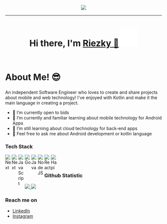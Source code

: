 <p align="center">
  <img src="https://miro.medium.com/max/2048/1*OohqW5DGh9CQS4hLY5FXzA.png" height="230"/>
</p>
<hr>
<h1 align="center">Hi there, I'm <a href="https://github.com/Aryagm">Riezky 👋<a><img src="https://github.com/Kathryn-Jie/Kathryn-Jie/blob/main/wave.gif" width="60px"/></h1>
<Br>
<h1>About Me! 😎</h1>

###

<!--
**IkkyKun10/IkkyKun10** is a ✨ _special_ ✨ repository because its `README.md` (this file) appears on your GitHub profile.

Here are some ideas to get you started:

- 🔭 I’m currently working on ...
- 🌱 I’m currently learning ...
- 👯 I’m looking to collaborate on ...
- 🤔 I’m looking for help with ...
- 💬 Ask me about ...
- 📫 How to reach me: ...
- 😄 Pronouns: ...
- ⚡ Fun fact: ...
-->

An independent Software Engineer who loves to create and share projects about mobile and web technology! I've enjoyed with Kotlin and make it the main language in creating a project.

- 🔭 I’m currently open to bids
- 🌱 I’m currently and familiar learning about mobile technology for Android Apps
- 🌱 I’m still learning about cloud technology for back-end apps
- 💬 Feel free to ask me about Android development or kotlin language

### Tech Stack
  <a href="https://kotlinlang.org/"><img align="left" alt="Next" title="Kotlin" width="21px" src="https://upload.wikimedia.org/wikipedia/commons/thumb/0/06/Kotlin_Icon.svg/512px-Kotlin_Icon.svg.png?20171012085709" /></a>
  <a href="https://www.python.org/"><img align="left" alt="Next" title="Kotlin" width="21px" src="https://upload.wikimedia.org/wikipedia/commons/thumb/c/c3/Python-logo-notext.svg/800px-Python-logo-notext.svg.png?20220821155029" /></a>
  <a href="#"><img align="left" alt="JavaScript" title="JavaScript" width="21px" src="https://upload.wikimedia.org/wikipedia/commons/9/99/Unofficial_JavaScript_logo_2.svg" /></a>
  <a href="https://go.dev/"><img align="left" alt="Go" title="Go" width="21px" src="https://go.dev/blog/go-brand/Go-Logo/SVG/Go-Logo_Aqua.svg" /></a>
  <a href="https://www.java.com/"><img align="left" alt="Java" title="Java" width="21px" src="https://user-images.githubusercontent.com/57354058/192750042-ac8cef17-a461-424f-9905-fdd5ca8edd15.png" /></a>
  <a href="https://nodejs.org/"><img align="left" alt="NodeJS" title="NodeJS" width="21px" src="https://logowik.com/content/uploads/images/nodejs.jpg" /></a>
  <a href="https://reactjs.org/"><img align="left" alt="React" title="React" width="21px" src="https://cdn.worldvectorlogo.com/logos/react-2.svg" /></a>
  <a href="https://hapi.dev/"><img align="left" alt="Hapi" title="Hapi (NodeJS HTTP Framework)" width="21px" src="https://avatars.githubusercontent.com/u/3774533?s=200&v=4" /></a>
  <br>
  <br>
  
### Github Statistic
<p align="left">
<a href="https://github.com/IkkyKun10">
  <img height="180em" src="https://github-readme-stats-eight-theta.vercel.app/api?username=IkkyKun10&show_icons=true&theme=algolia&include_all_commits=true&count_private=true"/>
  <img height="180em" src="https://github-readme-stats-eight-theta.vercel.app/api/top-langs/?username=IkkyKun10&layout=compact&langs_count=8&theme=algolia"/>
</a>
</p>

### Reach me on
- <a href="https://linkedin.com/in/riezki-maisyar/">LinkedIn</a>
- <a href="https://Instagram.com/riezkymr">Instagram</a>
